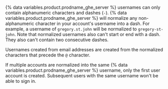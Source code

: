 {% data variables.product.prodname_ghe_server %} usernames can only contain alphanumeric characters and dashes (`-`). {% data variables.product.prodname_ghe_server %} will normalize any non-alphanumeric character in your account's username into a dash. For example, a username of `gregory.st.john` will be normalized to `gregory-st-john`. Note that normalized usernames also can't start or end with a dash. They also can't contain two consecutive dashes.

Usernames created from email addresses are created from the normalized characters that precede the `@` character.

If multiple accounts are normalized into the same {% data variables.product.prodname_ghe_server %} username, only the first user account is created. Subsequent users with the same username won't be able to sign in.

